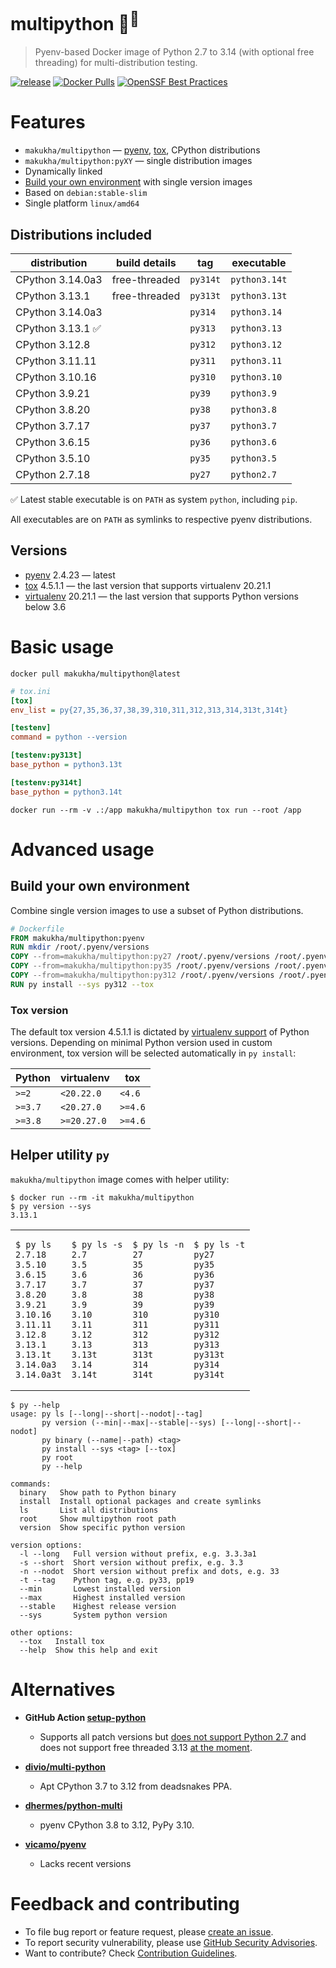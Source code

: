 # multipython 🐳<sup>🐍</sup>

> Pyenv-based Docker image of Python 2.7 to 3.14 (with optional free threading) for multi-distribution testing.

[![release](https://img.shields.io/github/v/tag/makukha/multipython?label=tag)](https://github.com/makukha/multipython)
[![Docker Pulls](https://img.shields.io/docker/pulls/makukha/multipython)](https://hub.docker.com/r/makukha/multipython)
[![OpenSSF Best Practices](https://www.bestpractices.dev/projects/9755/badge)](https://www.bestpractices.dev/projects/9755)


# Features

* `makukha/multipython` — [pyenv](https://github.com/pyenv/pyenv), [tox](https://tox.wiki), CPython distributions
* `makukha/multipython:pyXY` — single distribution images
* Dynamically linked
* [Build your own environment](#build-your-own-environment) with single version images
* Based on `debian:stable-slim`
* Single platform `linux/amd64`

## Distributions included

| distribution     | build details | tag      | executable    |
|------------------|---------------|----------|---------------|
| CPython 3.14.0a3 | free-threaded | `py314t` | `python3.14t` |
| CPython 3.13.1   | free-threaded | `py313t` | `python3.13t` |
| CPython 3.14.0a3 |               | `py314`  | `python3.14`  |
| CPython 3.13.1 ✅ |               | `py313`  | `python3.13`  |
| CPython 3.12.8   |               | `py312`  | `python3.12`  |
| CPython 3.11.11  |               | `py311`  | `python3.11`  |
| CPython 3.10.16  |               | `py310`  | `python3.10`  |
| CPython 3.9.21   |               | `py39`   | `python3.9`   |
| CPython 3.8.20   |               | `py38`   | `python3.8`   |
| CPython 3.7.17   |               | `py37`   | `python3.7`   |
| CPython 3.6.15   |               | `py36`   | `python3.6`   |
| CPython 3.5.10   |               | `py35`   | `python3.5`   |
| CPython 2.7.18   |               | `py27`   | `python2.7`   |

✅ Latest stable executable is on `PATH` as system `python`, including `pip`.

All executables are on `PATH` as symlinks to respective pyenv distributions.

## Versions

* [pyenv](https://github.com/pyenv/pyenv) 2.4.23 — latest
* [tox](https://tox.wiki) 4.5.1.1 — the last version that supports virtualenv 20.21.1
* [virtualenv](https://virtualenv.pypa.io/en/latest/) 20.21.1 — the last version that supports Python versions below 3.6


# Basic usage

```shell
docker pull makukha/multipython@latest
```

```ini
# tox.ini
[tox]
env_list = py{27,35,36,37,38,39,310,311,312,313,314,313t,314t}

[testenv]
command = python --version

[testenv:py313t]
base_python = python3.13t

[testenv:py314t]
base_python = python3.14t
```

```shell
docker run --rm -v .:/app makukha/multipython tox run --root /app
```


# Advanced usage

## Build your own environment

Combine single version images to use a subset of Python distributions.

```Dockerfile
# Dockerfile
FROM makukha/multipython:pyenv
RUN mkdir /root/.pyenv/versions
COPY --from=makukha/multipython:py27 /root/.pyenv/versions /root/.pyenv/versions/
COPY --from=makukha/multipython:py35 /root/.pyenv/versions /root/.pyenv/versions/
COPY --from=makukha/multipython:py312 /root/.pyenv/versions /root/.pyenv/versions/
RUN py install --sys py312 --tox
```
### Tox version

The default tox version 4.5.1.1 is dictated by [virtualenv support](https://virtualenv.pypa.io/en/latest/changelog.html) of Python versions. Depending on minimal Python version used in custom environment, tox version will be selected automatically in `py install`:

| Python  | virtualenv  | tox     |
|---------|-------------|---------|
| `>=2 `  | `<20.22.0`  | `<4.6`  |
| `>=3.7` | `<20.27.0`  | `>=4.6` |
| `>=3.8` | `>=20.27.0` | `>=4.6` |


## Helper utility `py`

`makukha/multipython` image comes with helper utility:

```shell
$ docker run --rm -it makukha/multipython
$ py version --sys
3.13.1
```

<table>
<tr>
<td>

```shell
$ py ls
2.7.18
3.5.10
3.6.15
3.7.17
3.8.20
3.9.21
3.10.16
3.11.11
3.12.8
3.13.1
3.13.1t
3.14.0a3
3.14.0a3t
```
</td>
<td>

```shell
$ py ls -s
2.7
3.5
3.6
3.7
3.8
3.9
3.10
3.11
3.12
3.13
3.13t
3.14
3.14t
```
</td>
<td>

```shell
$ py ls -n
27
35
36
37
38
39
310
311
312
313
313t
314
314t
```
</td>
<td>

```shell
$ py ls -t
py27
py35
py36
py37
py38
py39
py310
py311
py312
py313
py313t
py314
py314t
```
</td>
</tr>
</table>

```shell
$ py --help
usage: py ls [--long|--short|--nodot|--tag]
       py version (--min|--max|--stable|--sys) [--long|--short|--nodot]
       py binary (--name|--path) <tag>
       py install --sys <tag> [--tox]
       py root
       py --help

commands:
  binary   Show path to Python binary
  install  Install optional packages and create symlinks
  ls       List all distributions
  root     Show multipython root path
  version  Show specific python version

version options:
  -l --long   Full version without prefix, e.g. 3.3.3a1
  -s --short  Short version without prefix, e.g. 3.3
  -n --nodot  Short version without prefix and dots, e.g. 33
  -t --tag    Python tag, e.g. py33, pp19
  --min       Lowest installed version
  --max       Highest installed version
  --stable    Highest release version
  --sys       System python version

other options:
  --tox   Install tox
  --help  Show this help and exit
```


# Alternatives

* **GitHub Action [setup-python](https://github.com/actions/setup-python)**
    * Supports all patch versions but [does not support Python 2.7](https://github.com/actions/setup-python/issues/672) and does not support free threaded 3.13 [at the moment](https://github.com/actions/setup-python/issues/771).

* **[divio/multi-python](https://github.com/divio/multi-python)**
    * Apt CPython 3.7 to 3.12 from deadsnakes PPA.

* **[dhermes/python-multi](https://github.com/dhermes/python-multi)**
    * pyenv CPython 3.8 to 3.12, PyPy 3.10.

* **[vicamo/pyenv](https://hub.docker.com/r/vicamo/pyenv/tags)**
    * Lacks recent versions


# Feedback and contributing

* To file bug report or feature request, please [create an issue](https://github.com/makukha/multipython/issues).
* To report security vulnerability, please use [GitHub Security Advisories](https://github.com/makukha/multipython/security/advisories).
* Want to contribute? Check [Contribution Guidelines](https://github.com/makukha/multipython/blob/main/.github/CONTRIBUTING.md).
